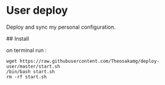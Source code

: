 # User deploy

Deploy and sync my personal configuration.

## Install

on terminal run :

```
wget https://raw.githubusercontent.com/Theosakamg/deploy-user/master/start.sh
/bin/bash start.sh
rm -rf start.sh
```
